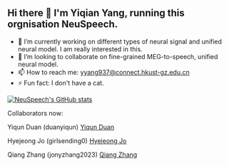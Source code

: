 ## Hi there 👋 I'm Yiqian Yang, running this orgnisation NeuSpeech.

- 🔭 I’m currently working on different types of neural signal and unified neural model. I am really interested in this.
- 👯 I’m looking to collaborate on fine-grained MEG-to-speech, unified neural model.
- 📫 How to reach me: yyang937@connect.hkust-gz.edu.cn
- ⚡ Fun fact: I don't have a cat.

[![NeuSpeech's GitHub stats](https://github-readme-stats.vercel.app/api?username=NeuSpeech)]()

Collaborators now:


Yiqun Duan (duanyiqun)
[Yiqun Duan](https://github.com/duanyiqun)

Hyejeong Jo (girlsending0)
[Hyejeong Jo](https://github.com/girlsending0)

Qiang Zhang (jonyzhang2023)
[Qiang Zhang](https://github.com/jonyzhang2023)
<!--
**NeuSpeech/NeuSpeech** is a ✨ _special_ ✨ repository because its `README.md` (this file) appears on your GitHub profile.

Here are some ideas to get you started:

- 🔭 I’m currently working on ...
- 🌱 I’m currently learning ...
- 👯 I’m looking to collaborate on ...
- 🤔 I’m looking for help with ...
- 💬 Ask me about ...
- 📫 How to reach me: ...
- 😄 Pronouns: ...
- ⚡ Fun fact: ...
-->
